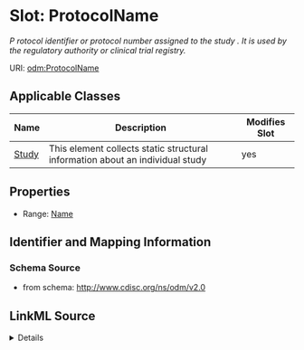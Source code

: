 # Slot: ProtocolName


_P rotocol identifier or protocol number assigned to the study . It is used by the regulatory authority or clinical trial registry._



URI: [odm:ProtocolName](http://www.cdisc.org/ns/odm/v2.0/ProtocolName)



<!-- no inheritance hierarchy -->




## Applicable Classes

| Name | Description | Modifies Slot |
| --- | --- | --- |
[Study](Study.md) | This element collects static structural information about an individual study |  yes  |







## Properties

* Range: [Name](Name.md)





## Identifier and Mapping Information







### Schema Source


* from schema: http://www.cdisc.org/ns/odm/v2.0




## LinkML Source

<details>
```yaml
name: ProtocolName
description: P rotocol identifier or protocol number assigned to the study . It is
  used by the regulatory authority or clinical trial registry.
from_schema: http://www.cdisc.org/ns/odm/v2.0
rank: 1000
alias: ProtocolName
domain_of:
- Study
range: name

```
</details>